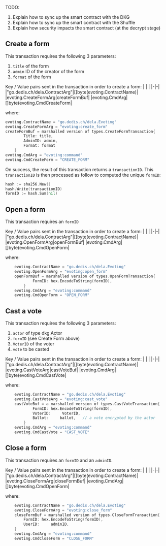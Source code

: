 TODO:

1. Explain how to sync up the smart contract with the DKG
2. Explain how to sync up the smart contract with the Shuffle
3. Explain how security impacts the smart contract (at the decrypt stage)

## Create a form

This transaction requires the following 3 parameters:

1. `title` of the form
2. `admin` ID of the creator of the form
3. `format` of the form

Key / Value pairs sent in the transaction in order to create a form:
| | |
|-|-|
|"go.dedis.ch/dela.ContractArg"|[]byte(evoting.ContractName)|
|evoting.CreateFormArg|createFormBuf|
|evoting.CmdArg|[]byte(evoting.CmdCreateForm|

where:

```go
evoting.ContractName = "go.dedis.ch/dela.Evoting"
evoting.CreateFormArg = "evoting:create_form"
createFormBuf = marshalled version of types.CreateFormTransaction{
        Title: title,
        AdminID: admin,
        Format: format
    }
evoting.CmdArg = "evoting:command"
evoting.CmdCreateForm = "CREATE_FORM"
```

On success, the result of this transaction returns a `transactionID`. This `transactionID` is then
processed as follow to computed the unique `formID`:

```go
hash := sha256.New()
hash.Write(transactionID)
formID := hash.Sum(nil)
```

## Open a form

This transaction requires an `formID`

Key / Value pairs sent in the transaction in order to create a form:
| | |
|-|-|
|"go.dedis.ch/dela.ContractArg"|[]byte(evoting.ContractName)|
|evoting.OpenFormArg|openFormBuf|
|evoting.CmdArg|[]byte(evoting.CmdOpenForm|

where:

```go
    evoting.ContractName = "go.dedis.ch/dela.Evoting"
    evoting.OpenFormArg = "evoting:open_form"
    openFormBuf = marshalled version of types.OpenFormTransaction{
            FormID: hex.EncodeToString(formID),
        }
    evoting.CmdArg = "evoting:command"
    evoting.CmdOpenForm = "OPEN_FORM"
```

## Cast a vote

This transaction requires the following 3 parameters:

1. `actor` of type dkg.Actor
2. `formID` (see Create Form above)
3. `VoterID` of the voter
4. `vote` to be casted

Key / Value pairs sent in the transaction in order to create a form:
| | |
|-|-|
|"go.dedis.ch/dela.ContractArg"|[]byte(evoting.ContractName)|
|evoting.CastVoteArg|castVoteBuf|
|evoting.CmdArg|[]byte(evoting.CmdCastVote|

where:

```go
    evoting.ContractName = "go.dedis.ch/dela.Evoting"
    evoting.CastVoteArg = "evoting:cast_vote"
    castVoteBuf = a marshalled version of types.CastVoteTransaction{
			FormID: hex.EncodeToString(formID),
			VoterID:     VoterID,
			Ballot:     ballot,   // a vote encrypted by the actor
		}
    evoting.CmdArg = "evoting:command"
    evoting.CmdCastVote = "CAST_VOTE"
```

## Close a form

This transaction requires an `formID` and an `adminID`.

Key / Value pairs sent in the transaction in order to create a form:
| | |
|-|-|
|"go.dedis.ch/dela.ContractArg"|[]byte(evoting.ContractName)|
|evoting.CloseFormArg|closeFormBuf|
|evoting.CmdArg|[]byte(evoting.CmdOpenForm|

where:

```go
    evoting.ContractName = "go.dedis.ch/dela.Evoting"
    evoting.CloseFormArg = "evoting:close_form"
    closeFormBuf = marshalled version of types.CloseFormTransaction{
		FormID: hex.EncodeToString(formID),
		UserID:     adminID,
	}
    evoting.CmdArg = "evoting:command"
    evoting.CmdCloseForm = "CLOSE_FORM"
```
